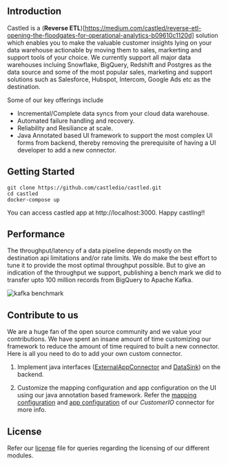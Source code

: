 ## Introduction

Castled is a (**Reverse ETL**)[https://medium.com/castled/reverse-etl-opening-the-floodgates-for-operational-analytics-b09610c1120d] solution which enables you to make the valuable customer insights lying on your data warehouse actionable by moving them to sales, markerting and support tools of your choice. We currently support all major data warehouses incluing Snowflake, BigQuery, Redshift and Postgres as the data source and some of the most popular sales, marketing and support solutions such as Salesforce, Hubspot, Intercom, Google Ads etc as the destination.

Some of our key offerings include

* Incremental/Complete data syncs from your cloud data warehouse.
* Automated failure handling and recovery.
* Reliability and Resiliance at scale.
* Java Annotated based UI framework to support the most complex UI forms from backend, thereby removing the prerequisite of having a UI developer to add a new connector.


## Getting Started
```
git clone https://github.com/castledio/castled.git
cd castled
docker-compose up
```
  
You can access castled app at http://localhost:3000. Happy castling!!

## Performance

The throughput/latency of a data pipeline depends mostly on the destination api limitations and/or rate limits. We do make the best effort to tune it to provide the most optimal throughput possible. But to give an indication of the throughput we support, publishing a bench mark we did to transfer upto 100 million records from BigQuery to Apache Kafka.

![kafka benchmark](https://cdn.castled.io/content/kafka_benchmark.png)

## Contribute to us

We are a huge fan of the open source community and we value your contributions. We have spent an insane amount of time customizing our framework to reduce the amount of time required to built a new connector. Here is all you need to do to add your own custom connector.

1) Implement java interfaces ([ExternalAppConnector](https://github.com/castledio/castled/blob/main/connectors/src/main/java/io/castled/apps/ExternalAppConnector.java) and [DataSink](github.com/castledio/castled/blob/main/connectors/src/main/java/io/castled/apps/DataSink.java)) on the backend.

2) Customize the mapping configuration and app configuration on the UI using our java annotation based framework. Refer the [mapping configuration](https://github.com/castledio/castled/blob/main/connectors/src/main/java/io/castled/apps/connectors/customerio/CustomerIOAppSyncConfig.java) and [app configuration](https://github.com/castledio/castled/blob/main/connectors/src/main/java/io/castled/apps/connectors/customerio/CustomerIOAppConfig.java) of our *CustomerIO* connector for more info.


## License

Refer our [license](https://github.com/castledio/castled/blob/main/LICENSE.md) file for queries regarding the licensing of our different modules.

